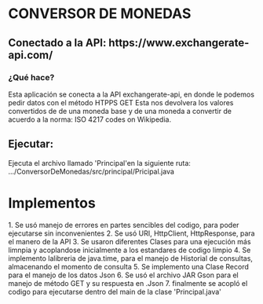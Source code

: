 <h1>CONVERSOR DE MONEDAS</h1>
<h2>Conectado a la API: https://www.exchangerate-api.com/</h2>

<h3>¿Qué hace?</h3>
Esta aplicación se conecta a la API exchangerate-api, en donde le podemos pedir datos con el método HTPPS GET
Esta nos devolvera los valores convertidos de de una moneda base y de una moneda a convertir de acuerdo a la norma: ISO 4217 codes on Wikipedia.

<h2>Ejecutar:</h2>
Ejecuta el archivo llamado 'Principal'en la siguiente ruta: .../ConversorDeMonedas/src/principal/Pricipal.java

<h1>Implementos</h1>
1. Se usó manejo de errores en partes sencibles del codigo, para poder ejecutarse sin inconvenientes
2. Se usó URI, HttpClient, HttpResponse, para el manero de la API
3. Se usaron diferentes Clases para una ejecución más limnpia y acoplandose inicialmente a los estandares de codigo limpio
4. Se implemento lalibreria de java.time, para el manejo de Historial de consultas, almacenando el momento de consulta
5. Se implemento una Clase Record para el manejo de los datos Json
6. Se usó el archivo JAR Gson para el manejo de método GET y su respuesta en .Json
7. finalmente se acopló el codigo para ejecutarse dentro del main de la clase 'Principal.java'


